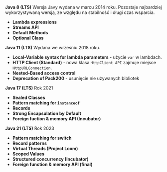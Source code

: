 **Java 8 (LTS)**
Wersja Javy wydana w marcu 2014 roku. Pozostaje najbardziej wykorzystywaną wersją, ze względu na stabilność i długi czas wsparcia.
- **Lambda expressions**
- **Streams API**
- **Default Methods**
- **Optional Class**

**Java 11 (LTS)**
Wydana we wrześniu 2018 roku.
- **Local-Variable syntax for lambda parameters** - użycie `var` w lambdach.
- **HTTP Client (Standard)** - nowa klasa `HttpClient API` zajmuje miejsce `HttpURLConnection`.
- **Nested-Based access control**
- **Deprecation of Pack200** - usunięcie nie używanych bibliotek

**Java 17 (LTS)**
Rok 2021
- **Sealed Classes**
- **Pattern matching for `instanceof`**
- **Records**
- **Strong Encapsulation by Default**
- **Foreign fuction & memory API (Incubator)**

**Java 21 (LTS)**
Rok 2023
- **Pattern matching for switch**
- **Record patterns**
- **Virtual Threads (Project Loom)**
- **Scoped Values**
- **Structured concurrency (Incubator)**
- **Foreign function & memory API (final)**